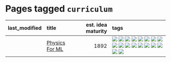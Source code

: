 # Pages tagged `curriculum`

|last_modified|title|est. idea maturity|tags
|:---|:---|---:|:---|
||[Physics For ML](../physics_for_ml.md)|1892|[![](https://img.shields.io/badge/tag-brownianmotion-ea1833)](../tags/brownianmotion.md) [![](https://img.shields.io/badge/tag-curriculum-f14da)](../tags/curriculum.md) [![](https://img.shields.io/badge/tag-curvature-1043a5)](../tags/curvature.md) [![](https://img.shields.io/badge/tag-education-35b163)](../tags/education.md) [![](https://img.shields.io/badge/tag-eigenvectors-c4fb38)](../tags/eigenvectors.md) [![](https://img.shields.io/badge/tag-gaugetheory-1eefac)](../tags/gaugetheory.md) [![](https://img.shields.io/badge/tag-grouptheory-3f9741)](../tags/grouptheory.md) [![](https://img.shields.io/badge/tag-machinelearning-c6963e)](../tags/machinelearning.md) [![](https://img.shields.io/badge/tag-manifolds-6013c8)](../tags/manifolds.md) [![](https://img.shields.io/badge/tag-ode-e3be61)](../tags/ode.md) [![](https://img.shields.io/badge/tag-optimization-dc62b7)](../tags/optimization.md) [![](https://img.shields.io/badge/tag-pde-e9b626)](../tags/pde.md) [![](https://img.shields.io/badge/tag-physics-1614f8)](../tags/physics.md) [![](https://img.shields.io/badge/tag-probabilityfields-82d6e)](../tags/probabilityfields.md) [![](https://img.shields.io/badge/tag-quantummechanics-752fd7)](../tags/quantummechanics.md) [![](https://img.shields.io/badge/tag-relativity-9c3a4a)](../tags/relativity.md) [![](https://img.shields.io/badge/tag-tensorcalculus-dad82b)](../tags/tensorcalculus.md) [![](https://img.shields.io/badge/tag-textbook-35d420)](../tags/textbook.md)|